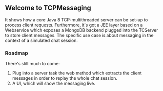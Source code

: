 ## Welcome to TCPMessaging

It shows how a core Java 8 TCP-multithreaded server can be set-up to process client requests. 
Furthermore, it's got a JEE layer based on a Webservice which exposes a MongoDB backend plugged into the TCServer to store client messages.
The specific use case is about messaging in the context of a simulated chat session.


### Roadmap

There's still much to come:
1. Plug into a server task the web method which extracts the client messages in order to replay the whole chat session.
2. A UI, which will show the messaging live.

